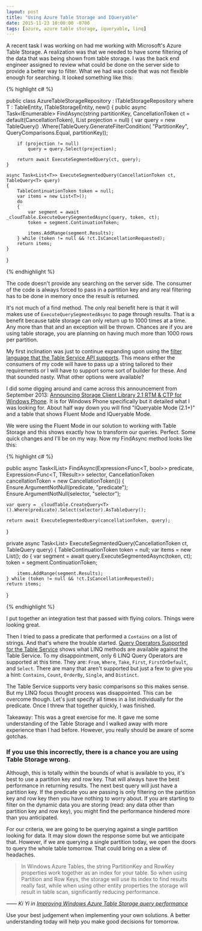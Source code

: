 ```yaml
---
layout: post
title: "Using Azure Table Storage and IQueryable"
date: 2015-11-23 10:00:00 -0700
tags: [azure, azure table storage, iqueryable, linq]
---
```


A recent task I was working on had me working with Microsoft's Azure Table Storage. A realization was that we needed to have some filtering of the data that was being shown from table storage. I was the back end engineer assigned to review what could be done on the server side to provide a better way to filter. What we had was code that was not flexible enough for searching. It looked something like this:

{% highlight c# %}

public class AzureTableStorageRepository<T> : ITableStorageRepository<T> 
    where T : TableEntity, ITableStorageEntity, new()
{
    public async Task<IEnumerable<T>> FindAsync(string partitionKey, 
        CancellationToken ct = default(CancellationToken), IList<string> projection = null)
    {
        var query = new TableQuery<T>()
            .Where(TableQuery.GenerateFilterCondition(
                "PartitionKey", QueryComparisons.Equal, partitionKey));

        if (projection != null)
            query = query.Select(projection);
        
        return await ExecuteSegmentedQuery(ct, query);
    }

    async Task<List<T>> ExecuteSegmentedQuery(CancellationToken ct, TableQuery<T> query)
    {
        TableContinuationToken token = null;
        var items = new List<T>();
        do
        {
            var segment = await _cloudTable.ExecuteQuerySegmentedAsync(query, token, ct);
            token = segment.ContinuationToken;

            items.AddRange(segment.Results);
        } while (token != null && !ct.IsCancellationRequested);
        return items;
    }
}

{% endhighlight %}

The code doesn't provide any searching on the server side. The consumer of the code is always forced to pass in a partition key and any real filtering has to be done in memory once the result is returned.

It's not much of a find method. The only real benefit here is that it will makes use of `ExecuteQuerySegmentedAsync` to page through results. That is a benefit because table storage can only return up to 1000 times at a time. Any more than that and an exception will be thrown. Chances are if you are using table storage, you are planning on having much more than 1000 rows per partition.

My first inclination was just to continue expanding upon using the [filter language that the Table Service API supports](https://msdn.microsoft.com/en-us/library/azure/dd894039.aspx). This means either the consumers of my code will have to pass up a string tailored to their requirements or I will have to support some sort of builder for these. And that sounded nasty. What other options were available?

I did some digging around and came across this announcement from September 2013: [Announcing Storage Client Library 2.1 RTM & CTP for Windows Phone](http://blogs.msdn.com/b/windowsazurestorage/archive/2013/09/07/announcing-storage-client-library-2-1-rtm.aspx). It is for Windows Phone specifically but it detailed what I was looking for. About half way down you will find "IQueryable Mode (2.1+)" and a table that shows Fluent Mode and IQueryable Mode. 

We were using the Fluent Mode in our solution to working with Table Storage and this shows exactly how to transform our queries. Perfect. Some quick changes and I'll be on my way. Now my FindAsync method looks like this:

{% highlight c# %}

public async Task<IList<TResult>> FindAsync<TResult>(Expression<Func<T, bool>> predicate, Expression<Func<T, TResult>> selector, CancellationToken cancellationToken = new CancellationToken())
{
    Ensure.ArgumentNotNull(predicate, "predicate");
    Ensure.ArgumentNotNull(selector, "selector");

    var query = _cloudTable.CreateQuery<T>().Where(predicate).Select(selector).AsTableQuery();

    return await ExecuteSegmentedQuery(cancellationToken, query);
}
 
private async Task<List<TResult>> ExecuteSegmentedQuery<TResult>(CancellationToken ct, TableQuery<TResult> query)
{
    TableContinuationToken token = null;
    var items = new List<TResult>();
    do
    {
        var segment = await query.ExecuteSegmentedAsync(token, ct);
        token = segment.ContinuationToken;

        items.AddRange(segment.Results);
    } while (token != null && !ct.IsCancellationRequested);
    return items;
}

{% endhighlight %}

I put together an integration test that passed with flying colors. Things were looking great.

Then I tried to pass a predicate that performed a `Contains` on a list of strings. And that's where the trouble started. [Query Operators Supported for the Table Service](https://msdn.microsoft.com/en-us/library/azure/dd135725.aspx) shows what LINQ methods are available against the Table Service. To my disappointment, only 6 LINQ Query Operators are supported at this time. They are: `From`, `Where`, `Take`, `First`, `FirstOrDefault`, and `Select`. There are many that aren't supported but just a few to give you a hint: `Contains`, `Count`, `OrderBy`, `Single`, and `Distinct`. 

The Table Service supports very basic comparisons so this makes sense. But my LINQ focus thought process was disappointed. This can be overcome though. Let's just specify all times in a list individually for the predicate. Once I threw that together quickly, I was finished. 

Takeaway: This was a great exercise for me. It gave me some understanding of the Table Storage and I walked away with more experience than I had before. However, you really should be aware of some gotchas.

### If you use this incorrectly, there is a chance you are using Table Storage wrong.

Although, this is totally within the bounds of what is available to you, it's best to use a partition key and row key. That will always have the best performance in returning results. The next best query will just have a partition key. If the predicate you are passing is only filtering on the partition key and row key then you have nothing to worry about. If you are starting to filter on the dynamic data you are storing (read: any data other than partition key and row key), you might find the performance hindered more than you anticipated.

For our criteria, we are going to be querying against a single partition looking for data. It may slow down the response some but we anticipate that. However, if we are querying a single partition today, we open the doors to query the whole table tomorrow. That could bring on a slew of headaches.

> In Windows Azure Tables, the string PartitionKey and RowKey properties work together as an index for your table. So when using Partition and Row Keys, the storage will use its index to find results really fast, while when using other entity properties the storage will result in table scan, significantly reducing performance.

&mdash;&mdash; <cite>Ki Yi in [*Improving Windows Azure Table Storage query performance*](http://blogs.msdn.com/b/mast/archive/2013/02/19/improving-windows-azure-table-storage-query-performance.aspx)</cite>

Use your best judgement when implementing your own solutions. A better understanding today will help you make good decisions for tomorrow.

